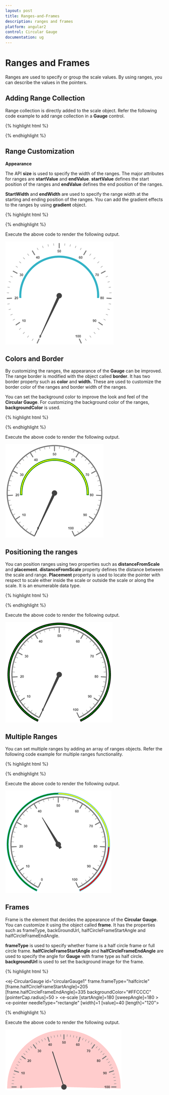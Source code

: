 ```yaml
---
layout: post
title: Ranges-and-Frames
description: ranges and frames
platform: angular2
control: Circular Gauge
documentation: ug
---
```


# Ranges and Frames

Ranges are used to specify or group the scale values. By using ranges, you can describe the values in the pointers. 

## Adding Range Collection

Range collection is directly added to the scale object. Refer the following code example to add range collection in a **Gauge** control. 

{% highlight html %}

 <ej-CircularGauge id="circularGauge1">
     <e-scales>
          <e-scale [showRanges]="true">
          	<e-ranges>
                <e-range [startValue]='20' [endValue]='80'>
                </e-range>
            </e-ranges>
          </e-scale>
       </e-scales>
  </ej-CircularGauge>

{% endhighlight %}

## Range Customization

**Appearance**

The API **size** is used to specify the width of the ranges.  The major attributes for ranges are **startValue** and **endValue**. **startValue** defines the start position of the ranges and **endValue** defines the end position of the ranges.

**StartWidth** and **endWidth** are used to specify the range width at the starting and ending position of the ranges. You can add the gradient effects to the ranges by using **gradient** object.

{% highlight html %}

 <ej-CircularGauge id="circularGauge1">
     <e-scales>
          <e-scale [showRanges]="true" [showScaleBar]="true" [radius]=150 [size]=2 >
          	<e-ranges>
                <e-range [startValue]='20' [endValue]='80' backgroundColor="green">
                </e-range>
            </e-ranges>
          </e-scale>
       </e-scales>
  </ej-CircularGauge>

{% endhighlight %}


Execute the above code to render the following output.

![](Ranges-and-Frames_images/Ranges-and-Frames_img1.png)

## Colors and Border

By customizing the ranges, the appearance of the **Gauge** can be improved. The range border is modified with the object called **border**. It has two border property such as **color** and **width.** These are used to customize the border color of the ranges and border width of the ranges. 

You can set the background color to improve the look and feel of the **Circular Gauge**. For customizing the background color of the ranges, **backgroundColor** is used.

{% highlight html %}

 <ej-CircularGauge id="circularGauge1">
     <e-scales>
          <e-scale [showRanges]="true" [showScaleBar]="true" [radius]=150 [size]=2 >
          	<e-ranges>
                <e-range [startValue]='20' [endValue]='80' backgroundColor="green" [border]="{ color: 'green', width: 2 }" >
                </e-range>
            </e-ranges>
          </e-scale>
       </e-scales>
  </ej-CircularGauge>

{% endhighlight %}

Execute the above code to render the following output.

![](Ranges-and-Frames_images/Ranges-and-Frames_img2.png)

## Positioning the ranges

You can position ranges using two properties such as **distanceFromScale** and **placement**. **distanceFromScale** property defines the distance between the scale and range. **Placement** property is used to locate the pointer with respect to scale either inside the scale or outside the scale or along the scale. It is an enumerable data type.

{% highlight html %}

 <ej-CircularGauge id="circularGauge1">
     <e-scales>
          <e-scale [showRanges]="true" [showScaleBar]="true" [radius]=150 [size]=2 >
          	<e-ranges>
                <e-range [startValue]='20' [endValue]='80' backgroundColor="green" [border]="{ color: 'green', width: 2 }" [distanceFromScale]=-30 placement="far" >
                </e-range>
            </e-ranges>
          </e-scale>
       </e-scales>
  </ej-CircularGauge>

{% endhighlight %}

Execute the above code to render the following output.

![](Ranges-and-Frames_images/Ranges-and-Frames_img3.png)

## Multiple Ranges

You can set multiple ranges by adding an array of ranges objects. Refer the following code example for multiple ranges functionality.

{% highlight html %}

 <ej-CircularGauge id="circularGauge1">
     <e-scales>
          <e-scale [showRanges]="true" [showScaleBar]="true" [radius]=150 [size]=2 >
          	<e-ranges>
                <e-range [startValue]='0' [endValue]='50' backgroundColor="green" [border]="{ color: 'green', width: 2 }" [distanceFromScale]=-30 placement="far" >
                </e-range>
                <e-range [startValue]='50' [endValue]='80' backgroundColor="yellow" [border]="{ color: 'green', width: 2 }" [distanceFromScale]=-30 placement="far" >
                </e-range>
                <e-range [startValue]='80' [endValue]='100' backgroundColor="red" [border]="{ color: 'green', width: 2 }" [distanceFromScale]=-30 placement="far" >
                </e-range>
            </e-ranges>
            <e-pointers>
                <e-pointer [value]=40 [showBackNeedle]="true" [length]="100">
                </e-pointer>
            </e-pointers>
          </e-scale>
       </e-scales>
  </ej-CircularGauge>

{% endhighlight %}

Execute the above code to render the following output.

![](Ranges-and-Frames_images/Ranges-and-Frames_img4.png)

## Frames

Frame is the element that decides the appearance of the **Circular Gauge**. You can customize it using the object called **frame**.  It has the properties such as frameType, backGroundUrl, halfCircleFrameStartAngle and halfCircleFrameEndAngle.

**frameType** is used to specify whether frame is a half circle frame or full circle frame. **halfCircleFrameStartAngle** and **halfCircleFrameEndAngle** are used to specify the angle for **Gauge** with frame type as half circle. **backgroundUrl** is used to set the background image for the frame.

{% highlight html %}

 <ej-CircularGauge id="circularGauge1" frame.frameType="halfcircle" [frame.halfCircleFrameStartAngle]=205 [frame.halfCircleFrameEndAngle]=335 
                                       backgroundColor="#FFCCCC" [pointerCap.radius]=50 >
     <e-scales>
          <e-scale [startAngle]=180 [sweepAngle]=180 >         
            <e-pointers>
                <e-pointer needleType="rectangle" [width]=1 [value]=40 [length]="120">
                </e-pointer>
            </e-pointers>
          </e-scale>
       </e-scales>
  </ej-CircularGauge>

{% endhighlight %}

Execute the above code to render the following output.

![](Ranges-and-Frames_images/Ranges-and-Frames_img5.png)

